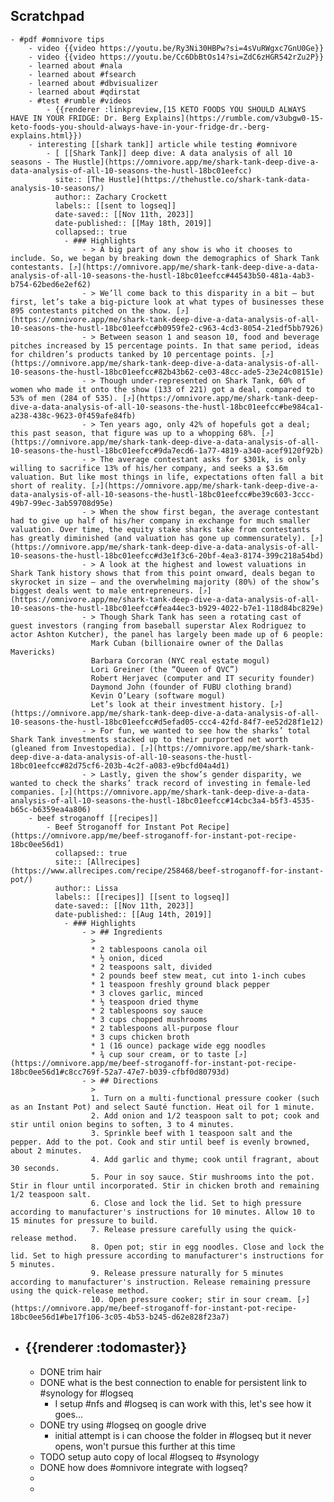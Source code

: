 ## Scratchpad
	- #pdf #omnivore tips
		- video {{video https://youtu.be/Ry3Ni30HBPw?si=4sVuRWgxc7GnU0Ge}}
		- video {{video https://youtu.be/Cc6DbBtOs14?si=ZdC6zHGR542rZu2P}}
		- learned about #nala
		- learned about #fsearch
		- learned about #dbvisualizer
		- learned about #qdirstat
		- #test #rumble #videos
			- {{renderer :linkpreview,[15 KETO FOODS YOU SHOULD ALWAYS HAVE IN YOUR FRIDGE: Dr. Berg Explains](https://rumble.com/v3ubgw0-15-keto-foods-you-should-always-have-in-your-fridge-dr.-berg-explains.html}})
		- interesting [[shark tank]] article while testing #omnivore
			- [ [[Shark Tank]] deep dive: A data analysis of all 10 seasons - The Hustle](https://omnivore.app/me/shark-tank-deep-dive-a-data-analysis-of-all-10-seasons-the-hustl-18bc01eefcc)
			  site:: [The Hustle](https://thehustle.co/shark-tank-data-analysis-10-seasons/)
			  author:: Zachary Crockett
			  labels:: [[sent to logseq]]
			  date-saved:: [[Nov 11th, 2023]]
			  date-published:: [[May 18th, 2019]]
			  collapsed:: true
				- ### Highlights
					- > A big part of any show is who it chooses to include. So, we began by breaking down the demographics of Shark Tank contestants. [⤴️](https://omnivore.app/me/shark-tank-deep-dive-a-data-analysis-of-all-10-seasons-the-hustl-18bc01eefcc#44543b50-481a-4ab3-b754-62bed6e2ef62)
					- > We’ll come back to this disparity in a bit — but first, let’s take a big-picture look at what types of businesses these 895 contestants pitched on the show. [⤴️](https://omnivore.app/me/shark-tank-deep-dive-a-data-analysis-of-all-10-seasons-the-hustl-18bc01eefcc#b0959fe2-c963-4cd3-8054-21edf5bb7926)
					- > Between season 1 and season 10, food and beverage pitches increased by 15 percentage points. In that same period, ideas for children’s products tanked by 10 percentage points. [⤴️](https://omnivore.app/me/shark-tank-deep-dive-a-data-analysis-of-all-10-seasons-the-hustl-18bc01eefcc#82b43b62-ce03-48cc-ade5-23e24c08151e)
					- > Though under-represented on Shark Tank, 60% of women who made it onto the show (133 of 221) got a deal, compared to 53% of men (284 of 535). [⤴️](https://omnivore.app/me/shark-tank-deep-dive-a-data-analysis-of-all-10-seasons-the-hustl-18bc01eefcc#be984ca1-a238-438c-9623-0f459afe84fb)
					- > Ten years ago, only 42% of hopefuls got a deal; this past season, that figure was up to a whopping 68%. [⤴️](https://omnivore.app/me/shark-tank-deep-dive-a-data-analysis-of-all-10-seasons-the-hustl-18bc01eefcc#9da7ecd6-1a77-4819-a340-acef9120f92b)
					- > The average contestant asks for $301k, is only willing to sacrifice 13% of his/her company, and seeks a $3.6m valuation. But like most things in life, expectations often fall a bit short of reality. [⤴️](https://omnivore.app/me/shark-tank-deep-dive-a-data-analysis-of-all-10-seasons-the-hustl-18bc01eefcc#be39c603-3ccc-49b7-99ec-3ab59708d95e)
					- > When the show first began, the average contestant had to give up half of his/her company in exchange for much smaller valuation. Over time, the equity stake sharks take from contestants has greatly diminished (and valuation has gone up commensurately). [⤴️](https://omnivore.app/me/shark-tank-deep-dive-a-data-analysis-of-all-10-seasons-the-hustl-18bc01eefcc#d3e1f3c6-20bf-4ea3-8174-399c218a54bd)
					- > A look at the highest and lowest valuations in Shark Tank history shows that from this point onward, deals began to skyrocket in size — and the overwhelming majority (80%) of the show’s biggest deals went to male entrepreneurs. [⤴️](https://omnivore.app/me/shark-tank-deep-dive-a-data-analysis-of-all-10-seasons-the-hustl-18bc01eefcc#fea44ec3-b929-4022-b7e1-118d84bc829e)
					- > Though Shark Tank has seen a rotating cast of guest investors (ranging from baseball superstar Alex Rodriguez to actor Ashton Kutcher), the panel has largely been made up of 6 people:
					  Mark Cuban (billionaire owner of the Dallas Mavericks)
					  Barbara Corcoran (NYC real estate mogul)
					  Lori Greiner (the “Queen of QVC”)
					  Robert Herjavec (computer and IT security founder)
					  Daymond John (founder of FUBU clothing brand)
					  Kevin O’Leary (software mogul)
					  Let’s look at their investment history. [⤴️](https://omnivore.app/me/shark-tank-deep-dive-a-data-analysis-of-all-10-seasons-the-hustl-18bc01eefcc#d5efad05-ccc4-42fd-84f7-ee52d28f1e12)
					- > For fun, we wanted to see how the sharks’ total Shark Tank investments stacked up to their purported net worth (gleaned from Investopedia). [⤴️](https://omnivore.app/me/shark-tank-deep-dive-a-data-analysis-of-all-10-seasons-the-hustl-18bc01eefcc#82d75cf6-203b-4c2f-a083-e9bcfd04a4d1)
					- > Lastly, given the show’s gender disparity, we wanted to check the sharks’ track record of investing in female-led companies. [⤴️](https://omnivore.app/me/shark-tank-deep-dive-a-data-analysis-of-all-10-seasons-the-hustl-18bc01eefcc#14cbc3a4-b5f3-4535-b65c-b6359ea4a806)
		- beef stroganoff [[recipes]]
			- Beef Stroganoff for Instant Pot Recipe](https://omnivore.app/me/beef-stroganoff-for-instant-pot-recipe-18bc0ee56d1)
			  collapsed:: true
			  site:: [Allrecipes](https://www.allrecipes.com/recipe/258468/beef-stroganoff-for-instant-pot/)
			  author:: Lissa
			  labels:: [[recipes]] [[sent to logseq]]
			  date-saved:: [[Nov 11th, 2023]]
			  date-published:: [[Aug 14th, 2019]]
				- ### Highlights
					- > ## Ingredients
					  > 
					  * 2 tablespoons canola oil
					  * ½ onion, diced
					  * 2 teaspoons salt, divided
					  * 2 pounds beef stew meat, cut into 1-inch cubes
					  * 1 teaspoon freshly ground black pepper
					  * 3 cloves garlic, minced
					  * ½ teaspoon dried thyme
					  * 2 tablespoons soy sauce
					  * 3 cups chopped mushrooms
					  * 2 tablespoons all-purpose flour
					  * 3 cups chicken broth
					  * 1 (16 ounce) package wide egg noodles
					  * ¾ cup sour cream, or to taste [⤴️](https://omnivore.app/me/beef-stroganoff-for-instant-pot-recipe-18bc0ee56d1#c8cc769f-52a7-47e7-b039-cfbf0d80793d)
					- > ## Directions
					  > 
					  1. Turn on a multi-functional pressure cooker (such as an Instant Pot) and select Sauté function. Heat oil for 1 minute.
					  2. Add onion and 1/2 teaspoon salt to pot; cook and stir until onion begins to soften, 3 to 4 minutes.
					  3. Sprinkle beef with 1 teaspoon salt and the pepper. Add to the pot. Cook and stir until beef is evenly browned, about 2 minutes.
					  4. Add garlic and thyme; cook until fragrant, about 30 seconds.
					  5. Pour in soy sauce. Stir mushrooms into the pot. Stir in flour until incorporated. Stir in chicken broth and remaining 1/2 teaspoon salt.
					  6. Close and lock the lid. Set to high pressure according to manufacturer's instructions for 10 minutes. Allow 10 to 15 minutes for pressure to build.
					  7. Release pressure carefully using the quick-release method.
					  8. Open pot; stir in egg noodles. Close and lock the lid. Set to high pressure according to manufacturer's instructions for 5 minutes.
					  9. Release pressure naturally for 5 minutes according to manufacturer's instruction. Release remaining pressure using the quick-release method.
					  10. Open pressure cooker; stir in sour cream. [⤴️](https://omnivore.app/me/beef-stroganoff-for-instant-pot-recipe-18bc0ee56d1#be17f106-3c05-4b53-b245-d62e828f23a7)
- ## {{renderer :todomaster}}
	- DONE trim hair
	- DONE what is the best connection to enable for persistent link to #synology for #logseq
		- I setup #nfs and #logseq is can work with this, let's see how it goes...
	- DONE try using #logseq on google drive
		- initial attempt is i can choose the folder in #logseq but it never opens, won't pursue this further at this time
	- TODO  setup auto copy of local #logseq to #synology
	- DONE how does #omnivore integrate with logseq?
	-
	-